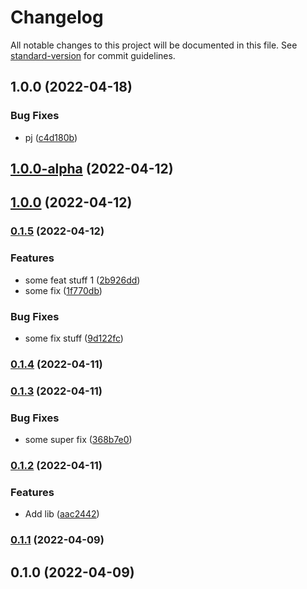 # Changelog

All notable changes to this project will be documented in this file. See [standard-version](https://github.com/conventional-changelog/standard-version) for commit guidelines.

## 1.0.0 (2022-04-18)


### Bug Fixes

* pj ([c4d180b](https://github.com/mckrava/storybook-ci-demo/commit/c4d180bea1f8e5a3264ebcd122d53dbc4e6efae4))

## [1.0.0-alpha](https://github.com/mckrava/storybook-ci-demo/compare/v1.0.0...v1.0.0-alpha) (2022-04-12)

## [1.0.0](https://github.com/mckrava/storybook-ci-demo/compare/v0.1.5...v1.0.0) (2022-04-12)

### [0.1.5](https://github.com/mckrava/storybook-ci-demo/compare/v0.1.4...v0.1.5) (2022-04-12)


### Features

* some feat stuff 1 ([2b926dd](https://github.com/mckrava/storybook-ci-demo/commit/2b926dd4f05a781a7f1e1d2ea1e8882a4f9f086d))
* some fix ([1f770db](https://github.com/mckrava/storybook-ci-demo/commit/1f770dbfbbd3f16a017fa88c2c6ba2a43306bf08))


### Bug Fixes

* some fix stuff ([9d122fc](https://github.com/mckrava/storybook-ci-demo/commit/9d122fc9275f481b3616793d65b9ae80b191b72b))

### [0.1.4](https://github.com/mckrava/storybook-ci-demo/compare/v0.1.3...v0.1.4) (2022-04-11)

### [0.1.3](https://github.com/mckrava/storybook-ci-demo/compare/v0.1.2...v0.1.3) (2022-04-11)


### Bug Fixes

* some super fix ([368b7e0](https://github.com/mckrava/storybook-ci-demo/commit/368b7e0d8b250f0227dc53ff759aed659bda3e3f))

### [0.1.2](https://github.com/mckrava/storybook-ci-demo/compare/v0.1.1...v0.1.2) (2022-04-11)


### Features

* Add lib ([aac2442](https://github.com/mckrava/storybook-ci-demo/commit/aac24421853b3b61e31c5ddcd5d0af32e9af03a7))

### [0.1.1](https://github.com/mckrava/storybook-ci-demo/compare/v0.1.0...v0.1.1) (2022-04-09)

## 0.1.0 (2022-04-09)
